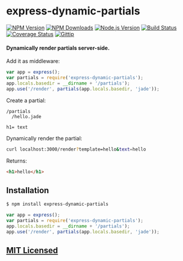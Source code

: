 # express-dynamic-partials

[![NPM Version](https://img.shields.io/npm/v/express-dynamic-partials.svg?style=flat)](https://www.npmjs.org/package/express-dynamic-partials)
[![NPM Downloads](https://img.shields.io/npm/dm/express-dynamic-partials.svg?style=flat)](https://www.npmjs.org/package/express-dynamic-partials)
[![Node.js Version](https://img.shields.io/badge/node.js->=_0.8-brightgreen.svg?style=flat)](http://nodejs.org/download/)
[![Build Status](http://img.shields.io/travis/cjroth/express-dynamic-partials.svg?style=flat)](https://travis-ci.org/cjroth/express-dynamic-partials)
[![Coverage Status](https://img.shields.io/coveralls/cjroth/express-dynamic-partials.svg?style=flat)](https://coveralls.io/r/cjroth/express-dynamic-partials)
[![Gittip](http://img.shields.io/gittip/cjroth.svg)](https://www.gittip.com/cjroth/)

#### Dynamically render partials server-side.


Add it as middleware:

```js
var app = express();
var partials = require('express-dynamic-partials');
app.locals.basedir = __dirname + '/partials');
app.use('/render', partials(app.locals.basedir, 'jade'));
```

Create a partial:

```
/partials
  /hello.jade
```

```
h1= text
```

Dynamically render the partial:

```bash
curl localhost:3000/render?template=hello&text=hello
```

Returns:

```html
<h1>hello</h1>
```

## Installation

```bash
$ npm install express-dynamic-partials
```

```js
var app = express();
var partials = require('express-dynamic-partials');
app.locals.basedir = __dirname + '/partials');
app.use('/render', partials(app.locals.basedir, 'jade'));
```

## [MIT Licensed](LICENSE)